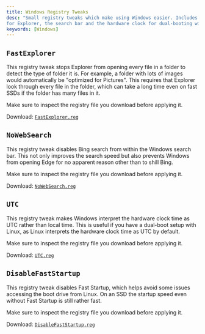 ```yaml
---
title: Windows Registry Tweaks
desc: "Small registry tweaks which make using Windows easier. Includes tweaks
for Explorer, the search bar and the hardware clock for dual-booting with Linux."
keywords: [Windows]
---
```


## `FastExplorer`

This registry tweak stops Explorer from opening every file in a folder to detect
the type of folder it is. For example, a folder with lots of images would
automatically be "optimized for Pictures". This requires that Explorer look
through every file in the folder, which can take a long time even on fast SSDs
if the folder has many files in it.

Make sure to inspect the registry file you download before applying it.

Download: [`FastExplorer.reg`][FastExplorer]

## `NoWebSearch`

This registry tweak disables Bing search from within the Windows search bar.
This not only improves the search speed but also prevents Windows from opening
Edge for no apparent reason other than to shill Bing.

Make sure to inspect the registry file you download before applying it.

Download: [`NoWebSearch.reg`][NoWebSearch]

## `UTC`

This registry tweak makes Windows interpret the hardware clock time as UTC rather
than local time. This is useful if you have a dual-boot setup with Linux, as Linux
interprets the hardware clock time as UTC by default.

Make sure to inspect the registry file you download before applying it.

Download: [`UTC.reg`][UTC]

## `DisableFastStartup`

This registry tweak disables Fast Startup, which helps avoid some issues accessing the boot drive from Linux. On an SSD the startup speed even without Fast Startup is still rather fast.

Make sure to inspect the registry file you download before applying it.

Download: [`DisableFastStartup.reg`][DisableFastStartup]

[FastExplorer]: /static/Windows/FastExplorer.reg
[NoWebSearch]: /static/Windows/NoWebSearch.reg
[UTC]: /static/Windows/UTC.reg
[DisableFastStartup]: /static/Windows/DisableFastStartup.reg
